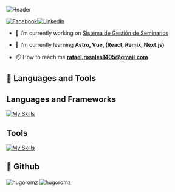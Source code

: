 ![Header](./your-header-image-name.png)

[![Facebook](https://img.shields.io/badge/facebook-%231877F2.svg?&style=for-the-badge&logo=facebook&logoColor=white)](https://www.facebook.com/HugoRomsz/)[![LinkedIn](https://img.shields.io/badge/linkedin-%230077B5.svg?&style=for-the-badge&logo=linkedin&logoColor=white)](https://linkedin.com/in/hugorosme)


- 🔭 I’m currently working on [Sistema de Gestión de Seminarios](https://seminarioapp-frontendsakai.vercel.app/auth/login)

- 🌱 I’m currently learning **Astro, Vue, (React, Remix, Next.js)**

- 📫 How to reach me **rafael.rosales1405@gmail.com**

## :wrench: Languages and Tools

##  Languages and Frameworks
[![My Skills](https://skillicons.dev/icons?i=js,html,css,vue,astro,tailwind,bootstrap,java,c,php,postgres,mysql,nodejs,sequelize,npm,express,git,spring,vite&theme=light)](https://skillicons.dev)
##  Tools
[![My Skills](https://skillicons.dev/icons?i=figma,wordpress,postman,github,discord,netlify,vercel,vscode&perline=3&theme=light)](https://skillicons.dev)

## :wrench: Github
<p><img align="center" src="https://github-readme-stats.vercel.app/api?username=hugoromz&show_icons=true&locale=en" alt="hugoromz" />&nbsp;<img align="center" src="https://github-readme-streak-stats.herokuapp.com/?user=hugoromz&" alt="hugoromz" /></p>

